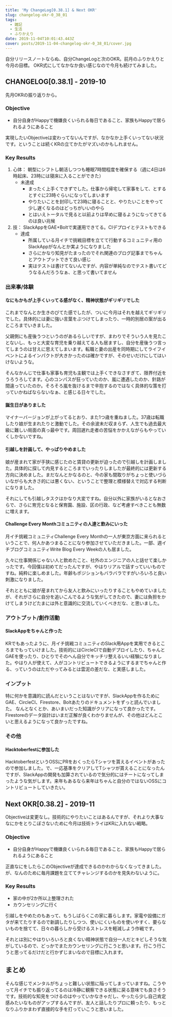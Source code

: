 ```yaml
---
title: 'My ChangeLog[0.38.1] & Next OKR'
slug: changelog-okr-0_38_01
tags:
  - 雑記
  - 生活
  - ふりかえり
date: 2019-11-04T10:01:43.443Z
cover: posts/2019-11-04-changelog-okr-0_38_01/cover.jpg
---
```

自分リリースノートならぬ、自分ChangeLogと次のOKR。前月のふりかえりと今月の目標。
OKR式にしてなかなか良い感じなので今月も続けてみました。

## CHANGELOG[0.38.1] - 2019-10
先月OKRの振り返りから。
### Objective
+ 自分自身がHappyで機嫌良くいられる毎日であること、家族もHappyで居られるようにあること

実現したいObjectiveは変わってないんですが、なかなか上手くいってない状況です。ということは続くKRの立てかたがマズいのかもしれません。

### Key Results
1. 心体： 朝型にシフトし朝活しつつも睡眠7時間程度を確保する（週に4日は6時起床、23時には寝床に入ることができた）
    + 未達成
      + まったく上手くできずでした。仕事から帰宅して家事をして、とするとすぐに23時ぐらいになってしまいます
      + やりたいことを封印して23時に寝ることと、やりたいことをやって少し遅くなるのはどっちがいいのやら
      + とはいえトータルで見ると以前よりは早めに寝るようになってきてるのは良い兆候
2. 技： SlackAppをGAE+Boltで実運用できてる。CIデプロイとテストもできる
    + 達成
      + 所属している月イチで挑戦目標を立てて行動するコミュニティ用のSlackAppがなんとか実ようになりました
      + さらにかなり知見がたまったのでそれ関連のブログ記事までちゃんとアウトプットできて良い感じ
      + 実はテストは書けてないんですが、内容が単純なのでテスト書いてどうなるんだろうなぁ、と思って書いてません

### 出来事/体験
#### なにもかもが上手くいってる感がなく、精神状態がギリギリでした
これまでなんとか生きのびてた感でしたが、ついに今月はそれを越えてギリギリでした。具体的には妻に強い言葉をぶつけてしまったり、一時的別居の案が出るところまでいきました。

父親側にも産後うつというのがあるらしいですが、まわりでそういう人を見たことないし、もっと大変な育児を乗り越えてる人も居ますし、自分を産後うつ言ってしまうのは甘えに思えてしまいます。転職と妻の出産を同時期にしてライフイベントによるインパクトが大きかったのは確かですが、そのせいだけにしてはいけないような。

そんなかんじで仕事も家事も育児も主観では上手くできなさすぎて、限界付近をうろうろしてます。心のコンパスが狂っていたのか、嵐に遭遇したのか、針路が間違っていたのか。そろそろ嵐を抜けるまで辛抱するのではなく具体的な策を打っていかねばならないなぁ、と感じる日々でした。

#### 誕生日がありました
マイナーバージョンが上がってるとおり、また1つ歳を重ねました。37歳は転職したり娘が生まれたりと激動でした。その余波未だ収まらず、人生でも過去最大級に難しい局面の真っ最中です。周回遅れ走者の苦悩をかかえながらもやっていくしかないですね。

#### 引越しを計画して、やっぱりやめました
娘が産まれて家が手狭に感じたのと賃貸の更新が迫ったので引越しを計画しました。具体的に探して内見するところまでいったりしましたが最終的には更新する方向に決めました。まだなんとかなるのと、今の家も間取りがちょっと使いづらいながらも大きさ的には悪くない、ということで整理と模様替えで対応する判断になりました。

それにしても引越しタスクはかなり大変ですね。自分以外に家族がいるとなおさらで、さらに育児となると保育園、施設、区の行政、など考慮すべきことも無数に増えます。

#### Challenge Every Monthコミュニティの人達と飲みにいった
月イチ挑戦コミュニティChallenge Every Monthの一人が東京方面に来られるということで、何人かあつまることになり参加させていただきました。一部、週イチブログコミュニティWrite Blog Every Weekの人も居ました。

久々に仕事関係じゃない人と飲めたこと、社外のエンジニアの人と話せて楽しかったです。今回僕は初めてだったんですが、やはりリアルで話すっていいものですね。純粋に楽しめました。年齢もポジションもバラバラですがいろいろと良い刺激になりました。

それとともに娘が産まれてから友人と飲みにいったりすることもやめていましたが、それがさらに自分を追いこんでるような気がしてきたので、妻には負担をかけてしまうけどたまには外と意識的に交流していくべきだな、と思いました。

### アウトプット/創作活動
#### SlackAppをちゃんと作った
KRでもあったように、月イチ挑戦コミュニティのSlack用Appを実用できるところまでもっていけました。技術的にはCircleCIで自動デプロイしたり、ちゃんとGAEを使ったり、ひとりでそのへん自分でキッチリ整えるいい経験になりました。やはり人が使えて、人がコントリビュートできるようにするまでちゃんと作る、っていうのはただやってみるとは雲泥の差だな、と実感しました。

### インプット
特に何かを意識的に読んだということはないですが、SlackAppを作るためにGAE、CircleCI、Firestore、Boltあたりのドキュメントをずっと読んでいました。
なんとなくとか、あいまいだった知識がクリアになって良かったです。Firestoreのデータ設計はいまだ正解が良くわかりませんが、その他はどんとこいと思えるようになって良かったですね。

### その他
#### Hacktoberfestに参加した
HacktoberfestというOSSにPRをおくったらTシャツを貰えるイベントがあったので参加しました。で、一応基準をクリアしてTシャツが貰えることになったんですが、SlackAppの開発も加算されているので気分的にはチートになってしまったような気がします。来年もあるなら来年はちゃんと自分のではないOSSにコントリビュートしていきたい。

## Next OKR[0.38.2] - 2019-11
Objectiveは変更なし。技術的にやりたいことはあるんですが、それより大事ななにかをとりこぼさないために今月は技術トライはKRに入れない戦略。

### Objective
+ 自分自身がHappyで機嫌良くいられる毎日であること、家族もHappyで居られるようにあること

正直なにをしたらこのObjectiveが達成できるのかわからなくなってきました。が、なんのために毎月課題を立ててチャレンジするのかを見失わないように。

### Key Results
+ 家の中が2か所以上整理された
+ カウンセリングに行く

引越しをやめたのもあって、もうしばらくこの家に暮らします。家電や設備にガタが来てたりするので新調したりしつつ、使いにくいものを使いやすく、要らないものを捨てて、日々の暮らしから受けるストレスを軽減しよう作戦です。

それとは別にやはりいろいろと良くない精神状態で自分一人だとキビしそうな気がしているので、どっかでまたカウンセリングに行こうと思います。行こう行こうと思ってるだけだと行かずじまいなので目標に入れます。

## まとめ
そんな感じでメンタルがちょっと難しい状態に陥ってしまっていますね。こうやって月イチでも振り返ってるのは冷静に観察できる状態に戻る意味でも良さそうです。技術的な知見をつけるのはやっていかなきゃだし、やったら少し自己肯定感みたいなものがアップするんですが、友人と話したりプロに頼ったり、もっとなりふりかまわず直接的な手を打っていこうと思いました。
